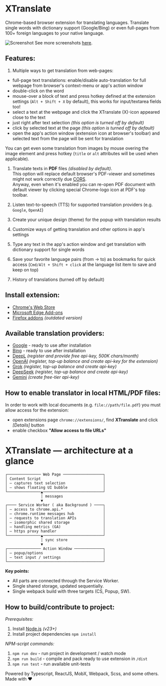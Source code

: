 XTranslate
==========
Chrome-based browser extension for translating languages.
Translate single words with dictionary support (Google/Bing) or even full-pages from 100+ foreign languages to your native language.

![Screenshot](https://github.com/ixrock/XTranslate/blob/master/screenshots/Untitled-1.jpg?raw=true)
See more screenshots [here](./screenshots/README.md).

Features:
-----------
1) Multiple ways to get translation from web-pages:
- full-page text translations: enable/disable auto-translation for full webpage from browser's context-menu or app's action window
- double-click on the word
- mouse-over a block of text and press hotkey defined at the extension settings (`Alt + Shift + X` by default), this works for input/textarea fields too!
- select a text at the webpage and click the XTranslate (X)-icon appeared close to the text 
- just right after text selection _(this option is turned off by default)_
- click by selected text at the page _(this option is turned off by default)_
- open the app's action window (extension icon at browser's toolbar) and selected text from the page will be sent for translation 

You can get even some translation from images by mouse overing the image element and
press hotkey (`title` or `alt` attributes will be used when applicable).

1) Translate texts in **PDF** files _(disabled by default)_.\
This option will replace default browser's PDF-viewer and sometimes might not work correctly due [CORS](https://developer.mozilla.org/en-US/docs/Glossary/CORS).\
Anyway, even when it's enabled you can re-open PDF document with default viewer by clicking special Chrome-logo icon at PDF's top toolbar.

2) Listen text-to-speech (TTS) for supported translation providers (e.g. `Google`, `OpenAI`)

3) Create your unique design (theme) for the popup with translation results

4) Customize ways of getting translation and other options in app's settings

5) Type any text in the app's action window and get translation with dictionary support for single words

6) Save your favorite language pairs (from -> to) as bookmarks for quick access
   (`Cmd/Alt + Shift + click` at the language list item to save and keep on top)

7) History of translations (turned off by default)

Install extension:
-----------
* [Chrome's Web Store](https://chrome.google.com/webstore/detail/xtranslate/gfgpkepllngchpmcippidfhmbhlljhoo)
* [Microsoft Edge Add-ons](https://microsoftedge.microsoft.com/addons/detail/cinfaflgbaachkaamaeglolofeahelkd)
* [Firefox addons](https://addons.mozilla.org/en-GB/firefox/addon/xtranslate-chrome/) _(outdated version)_

Available translation providers:
-----------
* [Google](http://translate.google.com/) - ready to use after installation
* [Bing](http://bing.com/translator/) - ready to use after installation
* [DeepL](https://www.deepl.com/) _(register and provide free api-key, 500K chars/month)_
* [OpenAI](https://platform.openai.com) _(register, top-up balance and create api-key for the extension)_
* [Grok](https://console.x.ai) _(register, top-up balance and create api-key)_
* [DeepSeek](https://platform.deepseek.com) _(register, top-up balance and create api-key)_
* [Gemini](https://aistudio.google.com/) _(create free-tier api-key)_

How to enable translator in local HTML/PDF files:
-----------
In order to work with local documents (e.g. `file://path/file.pdf`) you must allow access for the extension:
- open extensions page `chrome://extensions/`, find **XTranslate** and click _[Details]_ button
- enable checkbox **"Allow access to file URLs"**

# XTranslate — architecture at a glance

```
┌─────────────── Web Page ──────────────────┐
│ Content Script                            │
│ — captures text selection                 │
│ — shows floating UI bubble                │
└───────────────▲───────────────────────────┘
                │ messages
                ▼
┌──── Service Worker ( aka Background ) ────┐
│ — access to chrome.api.*                  │
│ — chrome.runtime messages hub             │
│ — requests to translation APIs            │
│ — isomorphic shared storage               │
│ — handling metrics (GA)                   │
│ — https proxy handler                     │
└───────────────▲───────────────────────────┘
                │ sync store
                ▼
┌─────────────── Action Window ─────────────┐
│ — popup/options                           │
│ — text input / settings                   │
└───────────────────────────────────────────┘
```

**Key points:**

* All parts are connected through the Service Worker.
* Single shared storage, updated sequentially.
* Single webpack build with three targets (CS, Popup, SW).


How to build/contribute to project:
-----------

_Prerequisites:_

1) Install [Node.js](https://nodejs.org/) _(v23+)_
2) Install project dependencies `npm install`

_NPM-script commands:_

1) `npm run dev` - run project in development / watch mode
2) `npm run build` - compile and pack ready to use extension in `/dist`
3) `npm run test` - run available unit-tests

Powered by Typescript, ReactJS, MobX, Webpack, Scss, and some others. Made with ♥
